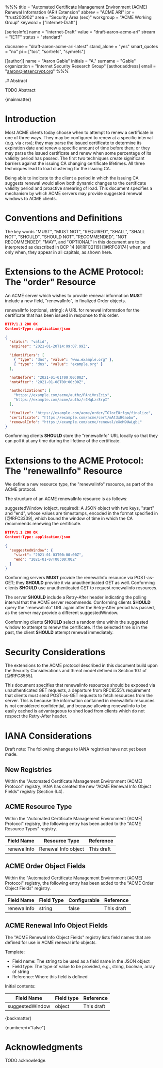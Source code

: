 %%%
title = "Automated Certificate Management Environment (ACME) Renewal Information (ARI) Extension"
abbrev = "ACME ARI"
ipr = "trust200902"
area = "Security Area (sec)"
workgroup = "ACME Working Group"
keyword = ["Internet-Draft"]

[seriesInfo]
name = "Internet-Draft"
value = "draft-aaron-acme-ari"
stream = "IETF"
status = "standard"

docname = "draft-aaron-acme-ari-latest"
stand_alone = "yes"
smart_quotes = "no"
pi = ["toc", "sortrefs", "symrefs"]

[[author]]
  name = "Aaron Gable"
  initials = "A."
  surname = "Gable"
  organization = "Internet Security Research Group"
    [author.address]
    email = "aaron@letsencrypt.org"
%%%

.# Abstract

TODO Abstract

{mainmatter}

# Introduction

Most ACME clients today choose when to attempt to renew a certificate in one of three ways. They may be configured to renew at a specific interval (e.g. via `cron`); they may parse the issued certificate to determine its expiration date and renew a specific amount of time before then; or they may parse the issued certificate and renew when some percentage of its validity period has passed. The first two techniques create significant barriers against the issuing CA changing certificate lifetimes. All three techniques lead to load clustering for the issuing CA.

Being able to indicate to the client a period in which the issuing CA suggests renewal would allow both dynamic changes to the certificate validity period and proactive smearing of load. This document specifies a mechanism by which ACME servers may provide suggested renewal windows to ACME clients.

# Conventions and Definitions

The key words "MUST", "MUST NOT", "REQUIRED", "SHALL", "SHALL NOT", "SHOULD", "SHOULD NOT", "RECOMMENDED", "NOT RECOMMENDED", "MAY", and "OPTIONAL" in this document are to be interpreted as described in BCP 14 [@!RFC2119] [@!RFC8174] when, and only when, they appear in all capitals, as shown here.

# Extensions to the ACME Protocol: The "order" Resource

An ACME server which wishes to provide renewal information **MUST** include a new field, "renewalInfo", in finalized Order objects.

renewalInfo (optional, string): A URL for renewal information for the certificate that has been issued in response to this order.

~~~ json
HTTP/1.1 200 OK
Content-Type: application/json

{
  "status": "valid",
  "expires": "2021-01-20T14:09:07.99Z",

  "identifiers": [
    { "type": "dns", "value": "www.example.org" },
    { "type": "dns", "value": "example.org" }
  ],

  "notBefore": "2021-01-01T00:00:00Z",
  "notAfter": "2021-01-08T00:00:00Z",

  "authorizations": [
    "https://example.com/acme/authz/PAniVnsZcis",
    "https://example.com/acme/authz/r4HqLzrSrpI"
  ],

  "finalize": "https://example.com/acme/order/TOlocE8rfgo/finalize",
  "certificate": "https://example.com/acme/cert/mAt3xBGaobw",
  "renewalInfo": "https://example.com/acme/renewal/eXoM9UwLgbL"
}
~~~

Conforming clients **SHOULD** store the "renewalInfo" URL locally so that they can poll it at any time during the lifetime of the certificate.

# Extensions to the ACME Protocol: The "renewalInfo" Resource

We define a new resource type, the "renewalInfo" resource, as part of the ACME protocol.

The structure of an ACME renewalInfo resource is as follows:

suggestedWindow (object, required): A JSON object with two keys, "start" and "end", whose values are timestamps, encoded in the format specified in [@!RFC3339], which bound the window of time in which the CA recommends renewing the certificate.

~~~ json
HTTP/1.1 200 OK
Content-Type: application/json

{
  "suggestedWindow": {
    "start": "2021-01-03T00:00:00Z",
    "end": "2021-01-07T00:00:00Z"
  }
}
~~~

Conforming servers **MUST** provide the renewalInfo resource via POST-as-GET; they **SHOULD** provide it via unauthenticated GET as well. Conforming clients **SHOULD** use unauthenticated GET to request renewalInfo resources.

The server **SHOULD** include a Retry-After header indicating the polling interval that the ACME server recommends. Conforming clients **SHOULD** query the "renewalInfo" URL again after the Retry-After period has passed, as the server may provide a different suggestedWindow.

Conforming clients **SHOULD** select a random time within the suggested window to attempt to renew the certificate. If the selected time is in the past, the client **SHOULD** attempt renewal immediately.

# Security Considerations

The extensions to the ACME protocol described in this document build upon the Security Considerations and threat model defined in Section 10.1 of [@!RFC8555].

This document specifies that renewalInfo resources should be exposed via unauthenticated GET requests, a departure from RFC8555’s requirement that clients must send POST-as-GET requests to fetch resources from the server. This is because the information contained in renewalInfo resources is not considered confidential, and because allowing renewalInfo to be easily cached is advantageous to shed load from clients which do not respect the Retry-After header.

# IANA Considerations

Draft note: The following changes to IANA registries have not yet been made.

## New Registries

Within the "Automated Certificate Management Environment (ACME) Protocol" registry, IANA has created the new "ACME Renewal Info Object Fields" registry (Section 6.4).

## ACME Resource Type

Within the "Automated Certificate Management Environment (ACME) Protocol" registry, the following entry has been added to the "ACME Resource Types" registry.

Field Name  | Resource Type       | Reference
------------|---------------------|-----------
renewalInfo | Renewal Info object | This draft

## ACME Order Object Fields

Within the "Automated Certificate Management Environment (ACME) Protocol" registry, the following entry has been added to the "ACME Order Object Fields" registry.

Field Name  | Field Type | Configurable | Reference
------------|------------|--------------|-----------
renewalInfo | string     | false        | This draft

## ACME Renewal Info Object Fields

The "ACME Renewal Info Object Fields" registry lists field names that are defined for use in ACME renewal info objects.

Template:

* Field name: The string to be used as a field name in the JSON object
* Field type: The type of value to be provided, e.g., string, boolean, array of string
* Reference: Where this field is defined

Initial contents:

Field Name      | Field type | Reference
----------------|------------|-----------
suggestedWindow | object     | This draft

{backmatter}

{numbered="false"}
# Acknowledgments

TODO acknowledge.

